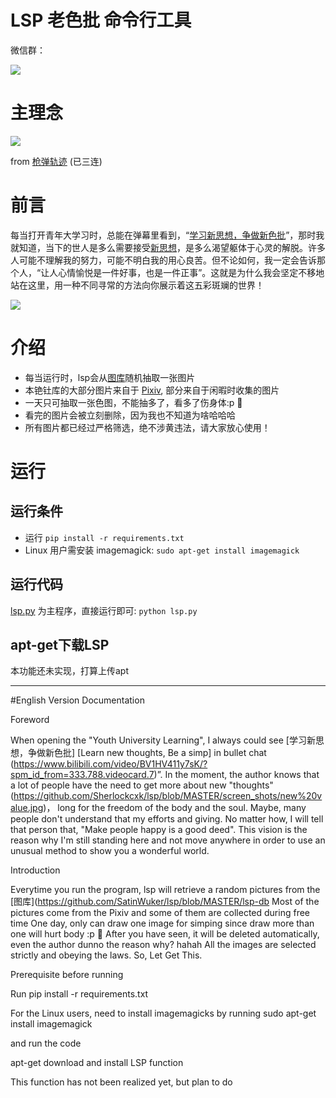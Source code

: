 # LSP 老色批 命令行工具
微信群：

<img src="https://user-images.githubusercontent.com/74630829/156898378-e1fb0af3-30bc-443d-88a6-3c5fe73383ec.jpeg" >


# 主理念
[![](screen_shots/cskj.PNG)](https://www.bilibili.com/video/BV1pK41137cB?from=search&seid=16847676413306921011)

from [枪弹轨迹](https://space.bilibili.com/515993?from=search&seid=3334009161957721793&spm_id_from=333.337.0.0) (已三连)

# 前言
每当打开青年大学习时，总能在弹幕里看到，“[学习新思想，争做新色批](https://www.bilibili.com/video/BV1HV411y7sK/?spm_id_from=333.788.videocard.7)”，那时我就知道，当下的世人是多么需要接受[新思想](https://github.com/Sherlockcxk/lsp/blob/MASTER/screen_shots/new%20value.jpg)，是多么渴望躯体于心灵的解脱。许多人可能不理解我的努力，可能不明白我的用心良苦。但不论如何，我一定会告诉那个人，“让人心情愉悦是一件好事，也是一件正事”。这就是为什么我会坚定不移地站在这里，用一种不同寻常的方法向你展示着这五彩斑斓的世界！

![](https://github.com/Sherlockcxk/lsp/blob/MASTER/screen_shots/new%20value.jpg)

# 介绍
- 每当运行时，lsp会从[图库](lsp-db)随机抽取一张图片
- 本铯钍库的大部分图片来自于 [Pixiv](https://www.pixiv.net/en/), 部分来自于闲暇时收集的图片
- 一天只可抽取一张色图，不能抽多了，看多了伤身体:p 🤣
- 看完的图片会被立刻删除，因为我也不知道为啥哈哈哈
- 所有图片都已经过严格筛选，绝不涉黄违法，请大家放心使用！

# 运行
## 运行条件
- 运行 `pip install -r requirements.txt`
- Linux 用户需安装 imagemagick: `sudo apt-get install imagemagick`

## 运行代码
[lsp.py](src/lsp.py) 为主程序，直接运行即可: `python lsp.py`

## apt-get下载LSP
本功能还未实现，打算上传apt


___________________________________________________________________________________________________________________________________________________________________________


#English Version Documentation

Foreword

When opening the "Youth University Learning",
I always could see [学习新思想，争做新色批] [Learn new thoughts, Be a simp]
in bullet chat
(https://www.bilibili.com/video/BV1HV411y7sK/?spm_id_from=333.788.videocard.7)”.
In the moment, the author knows that a lot of people have the need to get more about new "thoughts"
(https://github.com/Sherlockcxk/lsp/blob/MASTER/screen_shots/new%20value.jpg)，
long for the freedom of the body and the soul. Maybe, many people don't understand that my efforts and giving.
No matter how, I will tell that person that, "Make people happy is a good deed". This vision is the reason why I'm still standing here and not move anywhere in order to use an unusual method to show you a wonderful world.

Introduction

Everytime you run the program, lsp will retrieve a random pictures from the [图库](https://github.com/SatinWuker/lsp/blob/MASTER/lsp-db
Most of the pictures come from the Pixiv and some of them are collected during free time
One day, only can draw one image for simping since draw more than one will hurt body :p 🤣
After you have seen, it will be deleted automatically, even the author dunno the reason why? hahah
All the images are selected strictly and obeying the laws. So, Let Get This.

Prerequisite before running

Run pip install -r requirements.txt

For the Linux users, need to install imagemagicks by running sudo apt-get install imagemagick

and run the code

apt-get download and install LSP function

This function has not been realized yet, but plan to do
